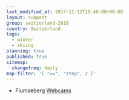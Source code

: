 ```yaml
---
last_modified_at: 2017-11-12T20:48:00+00:00
layout: subpost
group: switzerland-2018
country: Switzerland
tags:
  - winter
  - skiing
planning: true
published: true
sitemap:
  changefreq: daily
map-filter: '[ "==", "step", 2 ]'
---
```


* Flumseberg [Webcams](http://www.flumserberg.ch/Winter/News/Livecams)

